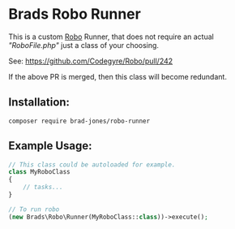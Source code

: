 Brads Robo Runner
================================================================================
This is a custom [Robo](http://robo.li/) Runner, that does not require an actual
_"RoboFile.php"_ just a class of your choosing.

See: https://github.com/Codegyre/Robo/pull/242

If the above PR is merged, then this class will become redundant.

Installation:
--------------------------------------------------------------------------------

    composer require brad-jones/robo-runner

Example Usage:
--------------------------------------------------------------------------------
```php
// This class could be autoloaded for example.
class MyRoboClass
{
	// tasks...
}

// To run robo
(new Brads\Robo\Runner(MyRoboClass::class))->execute();
```
